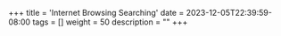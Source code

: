 +++
title = 'Internet Browsing Searching'
date = 2023-12-05T22:39:59-08:00
tags = []
weight = 50
description = ""
+++
